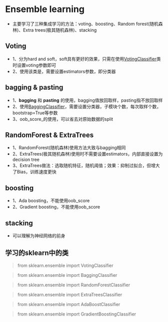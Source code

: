 # Ensemble learning

* 主要学习了三种集成学习的方法：voting、boosting、Random forest(随机森林)、Extra trees(极其随机森林)、stacking

## Voting
* 1、分为hard and soft，soft具有更好的效果，只需在使用<u>VotingClassifier</u>类时设置voting参数即可
* 2、使用该类是，需要设置estimators参数，即分类器

## bagging & pasting
* 1、__bagging__ 和 __pasting__ 的使用，bagging值放回取样，pasting指不放回取样
* 2、使用<u>BaggingClassifier</u>，需要设置分类器，子模块个数，每次取样个数，bootstrap=True等参数
* 3、oob_score_的使用，可以省去对原始数据的split

## RandomForest & ExtraTrees
* 1、RandomForest(随机森林)使用方法大致与bagging相同
* 2、ExtraTrees(极其随机森林)使用时不需要设置estimators，内部直接设置为decision tree
* 3、ExtraTrees做法：选取随机特征，随机阈值；效果：抑制过拟合，但增大了Bias，训练速度更快

## boosting
* 1、Ada boosting，不能使用oob_score
* 2、Gradient boosting，不能使用oob_score

## stacking
* 可以理解为神经网络的前身

## 学习的sklearn中的类

> from sklearn.ensemble import VotingClassifier

> from sklearn.ensemble import BaggingClassifier

> from sklearn.ensemble import RandomForestClassifier

> from sklearn.ensemble import ExtraTreesClassifier

> from sklearn.ensemble import AdaBoostClassifier

> from sklearn.ensemble import GradientBoostingClassifier

